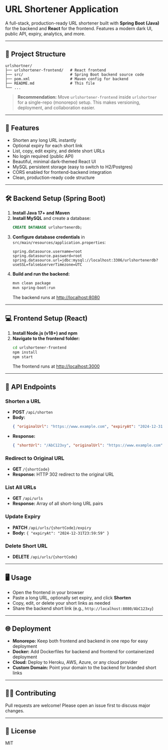 # URL Shortener Application

A full-stack, production-ready URL shortener built with **Spring Boot (Java)** for the backend and **React** for the frontend. Features a modern dark UI, public API, expiry, analytics, and more.

---

## 📁 Project Structure

```
urlshortner/
├── urlshortener-frontend/   # React frontend 
├── src/                     # Spring Boot backend source code
├── pom.xml                  # Maven config for backend
├── README.md                # This file
└── ...
```

> **Recommendation:** Move `urlshortener-frontend` inside `urlshortner` for a single-repo (monorepo) setup. This makes versioning, deployment, and collaboration easier.

---

## 🚀 Features
- Shorten any long URL instantly
- Optional expiry for each short link
- List, copy, edit expiry, and delete short URLs
- No login required (public API)
- Beautiful, minimal dark-themed React UI
- MySQL persistent storage (easy to switch to H2/Postgres)
- CORS enabled for frontend-backend integration
- Clean, production-ready code structure

---

## 🛠️ Backend Setup (Spring Boot)

1. **Install Java 17+ and Maven**
2. **Install MySQL** and create a database:
   ```sql
   CREATE DATABASE urlshortenerdb;
   ```
3. **Configure database credentials** in `src/main/resources/application.properties`:
   ```properties
   spring.datasource.username=root
   spring.datasource.password=root
   spring.datasource.url=jdbc:mysql://localhost:3306/urlshortenerdb?useSSL=false&serverTimezone=UTC
   ```
4. **Build and run the backend:**
   ```sh
   mvn clean package
   mvn spring-boot:run
   ```
   The backend runs at [http://localhost:8080](http://localhost:8080)

---

## 💻 Frontend Setup (React)

1. **Install Node.js (v18+) and npm**
2. **Navigate to the frontend folder:**
   ```sh
   cd urlshortener-frontend
   npm install
   npm start
   ```
   The frontend runs at [http://localhost:3000](http://localhost:3000)

---

## 🔗 API Endpoints

### Shorten a URL
- **POST** `/api/shorten`
- **Body:**
  ```json
  { "originalUrl": "https://www.example.com", "expiryAt": "2024-12-31T23:59:59" }
  ```
- **Response:**
  ```json
  { "shortUrl": "/AbC123xy", "originalUrl": "https://www.example.com", "expiryAt": "2024-12-31T23:59:59" }
  ```

### Redirect to Original URL
- **GET** `/{shortCode}`
- **Response:** HTTP 302 redirect to the original URL

### List All URLs
- **GET** `/api/urls`
- **Response:** Array of all short-long URL pairs

### Update Expiry
- **PATCH** `/api/urls/{shortCode}/expiry`
- **Body:** `{ "expiryAt": "2024-12-31T23:59:59" }`

### Delete Short URL
- **DELETE** `/api/urls/{shortCode}`

---

## 🖥️ Usage
- Open the frontend in your browser
- Paste a long URL, optionally set expiry, and click **Shorten**
- Copy, edit, or delete your short links as needed
- Share the backend short link (e.g., `http://localhost:8080/AbC123xy`)

---

## 🌐 Deployment
- **Monorepo:** Keep both frontend and backend in one repo for easy deployment
- **Docker:** Add Dockerfiles for backend and frontend for containerized deployment
- **Cloud:** Deploy to Heroku, AWS, Azure, or any cloud provider
- **Custom Domain:** Point your domain to the backend for branded short links

---

## 🧑‍💻 Contributing
Pull requests are welcome! Please open an issue first to discuss major changes.

---

## 📄 License
MIT 
